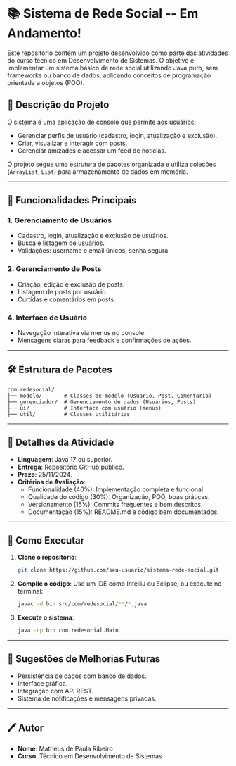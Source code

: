 
# 📚 Sistema de Rede Social --  Em Andamento!

Este repositório contém um projeto desenvolvido como parte das atividades do curso técnico em Desenvolvimento de Sistemas. O objetivo é implementar um sistema básico de rede social utilizando Java puro, sem frameworks ou banco de dados, aplicando conceitos de programação orientada a objetos (POO).

## 📝 Descrição do Projeto
O sistema é uma aplicação de console que permite aos usuários:
- Gerenciar perfis de usuário (cadastro, login, atualização e exclusão).
- Criar, visualizar e interagir com posts.
- Gerenciar amizades e acessar um feed de notícias.

O projeto segue uma estrutura de pacotes organizada e utiliza coleções (`ArrayList`, `List`) para armazenamento de dados em memória.

---

## 📌 Funcionalidades Principais
### 1. Gerenciamento de Usuários
- Cadastro, login, atualização e exclusão de usuários.
- Busca e listagem de usuários.
- Validações: username e email únicos, senha segura.

### 2. Gerenciamento de Posts
- Criação, edição e exclusão de posts.
- Listagem de posts por usuário.
- Curtidas e comentários em posts.

### 4. Interface de Usuário
- Navegação interativa via menus no console.
- Mensagens claras para feedback e confirmações de ações.

---

## 🛠 Estrutura de Pacotes

```plaintext
com.redesocial/
├── modelo/       # Classes de modelo (Usuario, Post, Comentario)
├── gerenciador/  # Gerenciamento de dados (Usuários, Posts)
├── ui/           # Interface com usuário (menus)
├── util/         # Classes utilitárias
```

---

## 📅 Detalhes da Atividade
- **Linguagem**: Java 17 ou superior.
- **Entrega**: Repositório GitHub público.
- **Prazo**: 25/11/2024.
- **Critérios de Avaliação**:
  - Funcionalidade (40%): Implementação completa e funcional.
  - Qualidade do código (30%): Organização, POO, boas práticas.
  - Versionamento (15%): Commits frequentes e bem descritos.
  - Documentação (15%): README.md e código bem documentados.

---

## 📖 Como Executar
1. **Clone o repositório**:
   ```bash
   git clone https://github.com/seu-usuario/sistema-rede-social.git
   ```
2. **Compile o código**:
   Use um IDE como IntelliJ ou Eclipse, ou execute no terminal:
   ```bash
   javac -d bin src/com/redesocial/**/*.java
   ```
3. **Execute o sistema**:
   ```bash
   java -cp bin com.redesocial.Main
   ```

---

## 📌 Sugestões de Melhorias Futuras
- Persistência de dados com banco de dados.
- Interface gráfica.
- Integração com API REST.
- Sistema de notificações e mensagens privadas.

---

## 🖊 Autor
- **Nome**: Matheus de Paula Ribeiro
- **Curso**: Técnico em Desenvolvimento de Sistemas
